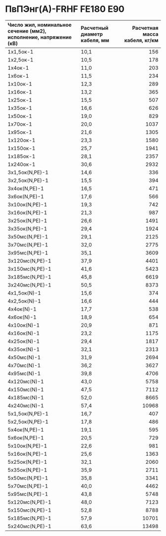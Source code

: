 # ПвПЭнг(А)-FRHF FE180 E90

| Число жил, номинальное сечение (мм2), исполнение, напряжение (кВ)   | Расчетный диаметр кабеля, мм   |   Расчетная масса кабеля, кг/км |
|:--------------------------------------------------------------------|:-------------------------------|--------------------------------:|
| 1х1,5ок-1                                                           | 10,1                           |                             156 |
| 1х2,5ок-1                                                           | 10,5                           |                             178 |
| 1х4ок-1                                                             | 11,0                           |                             203 |
| 1х6ок-1                                                             | 11,5                           |                             234 |
| 1х10ок-1                                                            | 12,3                           |                             289 |
| 1х16ок-1                                                            | 13,2                           |                             365 |
| 1х25ок-1                                                            | 15,5                           |                             507 |
| 1х35ок-1                                                            | 16,6                           |                             626 |
| 1х50ок-1                                                            | 19,0                           |                             829 |
| 1х70ок-1                                                            | 20,0                           |                            1037 |
| 1х95ок-1                                                            | 21,6                           |                            1305 |
| 1х120ок-1                                                           | 23,3                           |                            1580 |
| 1х150ок-1                                                           | 25,7                           |                            1941 |
| 1х185ок-1                                                           | 28,1                           |                            2357 |
| 1х240ок-1                                                           | 30,6                           |                            2932 |
| 3х1,5ок(N,PE)-1                                                     | 14,6                           |                             336 |
| 3х2,5ок(N,PE)-1                                                     | 15,5                           |                             394 |
| 3х4ок(N,PE)-1                                                       | 16,5                           |                             471 |
| 3х6ок(N,PE)-1                                                       | 17,6                           |                             566 |
| 3х10ок(N,PE)-1                                                      | 19,3                           |                             742 |
| 3х16ок(N,PE)-1                                                      | 21,3                           |                             987 |
| 3х25ок(N,PE)-1                                                      | 26,6                           |                            1491 |
| 3х35ок(N,PE)-1                                                      | 29,4                           |                            1924 |
| 3х50мс(N,PE)-1                                                      | 29,1                           |                            2125 |
| 3х70мс(N,PE)-1                                                      | 32,0                           |                            2775 |
| 3х95мс(N,PE)-1                                                      | 35,1                           |                            3609 |
| 3х120мс(N,PE)-1                                                     | 37,9                           |                            4401 |
| 3х150мс(N,PE)-1                                                     | 41,6                           |                            5423 |
| 3х185мс(N,PE)-1                                                     | 45,8                           |                            6619 |
| 3х240мс(N,PE)-1                                                     | 50,5                           |                            8373 |
| 4х1,5ок(N)-1                                                        | 15,6                           |                             374 |
| 4х2,5ок(N)-1                                                        | 16,6                           |                             444 |
| 4х4ок(N)-1                                                          | 17,7                           |                             538 |
| 4х6ок(N)-1                                                          | 18,9                           |                             654 |
| 4х10ок(N)-1                                                         | 20,9                           |                             871 |
| 4х16ок(N)-1                                                         | 23,2                           |                            1175 |
| 4х25ок(N)-1                                                         | 29,4                           |                            1817 |
| 4х35ок(N)-1                                                         | 32,1                           |                            2313 |
| 4х50мс(N)-1                                                         | 31,9                           |                            2694 |
| 4х70мс(N)-1                                                         | 36,2                           |                            3627 |
| 4х95мс(N)-1                                                         | 39,8                           |                            4706 |
| 4х120мс(N)-1                                                        | 43,0                           |                            5758 |
| 4х150мс(N)-1                                                        | 47,5                           |                            7112 |
| 4х185мс(N)-1                                                        | 52,0                           |                            8665 |
| 4х240мс(N)-1                                                        | 57,4                           |                           10968 |
| 5х1,5ок(N,PE)-1                                                     | 16,7                           |                             407 |
| 5х2,5ок(N,PE)-1                                                     | 17,8                           |                             486 |
| 5х4ок(N,PE)-1                                                       | 19,1                           |                             595 |
| 5х6ок(N,PE)-1                                                       | 20,5                           |                             729 |
| 5х10ок(N,PE)-1                                                      | 22,6                           |                             981 |
| 5х16ок(N,PE)-1                                                      | 25,6                           |                            1363 |
| 5х25ок(N,PE)-1                                                      | 32,1                           |                            2060 |
| 5х35ок(N,PE)-1                                                      | 35,9                           |                            2711 |
| 5х50мс(N,PE)-1                                                      | 35,8                           |                            3341 |
| 5х70мс(N,PE)-1                                                      | 40,0                           |                            4462 |
| 5х95мс(N,PE)-1                                                      | 43,8                           |                            5748 |
| 5х120мс(N,PE)-1                                                     | 48,0                           |                            7123 |
| 5х150мс(N,PE)-1                                                     | 52,8                           |                            8788 |
| 5х185мс(N,PE)-1                                                     | 57,9                           |                           10701 |
| 5х240мс(N,PE)-1                                                     | 63,6                           |                           13498 |